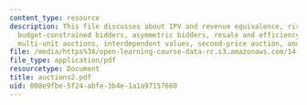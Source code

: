 ```yaml
---
content_type: resource
description: This file discusses about IPV and revenue equivalence, risk-averse bidders,
  budget-constrained bidders, asymmetric bidders, resale and efficiency, collusion,
  multi-unit auctions, interdependent values, second-price auction, and linkage principle.
file: /media/https%3A/open-learning-course-data-rc.s3.amazonaws.com/14-129-advanced-contract-theory-spring-2005/008e9fbe5f24abfe3b4e1a1a97157660_auctions2.pdf
file_type: application/pdf
resourcetype: Document
title: auctions2.pdf
uid: 008e9fbe-5f24-abfe-3b4e-1a1a97157660
---
```

